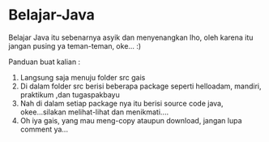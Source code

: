 # Belajar-Java
Belajar Java itu sebenarnya asyik dan menyenangkan lho, oleh karena itu jangan pusing ya teman-teman, oke... :)

Panduan buat kalian : 
1. Langsung saja menuju folder src gais
2. Di dalam folder src  berisi beberapa package seperti helloadam, mandiri, praktikum ,dan tugaspakbayu
3. Nah di dalam setiap package nya itu berisi source code java, okee...silakan melihat-lihat dan menikmati....
4. Oh iya gais, yang mau meng-copy ataupun download, jangan lupa comment ya...
